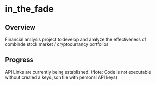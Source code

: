 # in_the_fade  
  
## Overview  
Financial analysis project to develop and analyze the effectiveness of combinde stock market / cryptocurrancy portfolios  
  
## Progress  
API Links are currently being established.  (Note: Code is not executable without created a keys.json file with personal API keys)  

